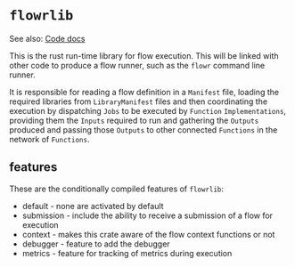 # `flowrlib`

See also: [Code docs](http://andrewdavidmackenzie.github.io/flow/code/doc/flowrlib/index.html)

This is the rust run-time library for flow execution. This will be linked with other code to produce a flow
 runner, such as the `flowr` command line runner.

It is responsible for reading a flow definition in a `Manifest` file, loading the required libraries 
from `LibraryManifest` files and then coordinating the execution by dispatching `Jobs` to be executed 
by `Function` `Implementations`, providing them the `Inputs` required to run and gathering the `Outputs` produced 
and passing those `Outputs` to other connected `Functions` in the network of `Functions`.

## features
These are the conditionally compiled features of `flowrlib`:
- default - none are activated by default
- submission - include the ability to receive a submission of a flow for execution
- context - makes this crate aware of the flow context functions or not
- debugger - feature to add the debugger
- metrics - feature for tracking of metrics during execution